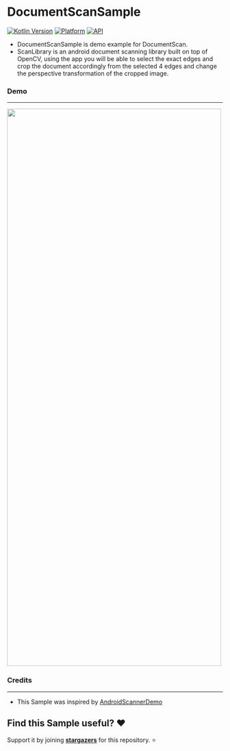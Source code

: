 # DocumentScanSample
[![Kotlin Version](https://img.shields.io/badge/Kotlin-v1.5.0-blue.svg)](https://kotlinlang.org)  [![Platform](https://img.shields.io/badge/Platform-Android-green.svg?style=flat)](https://www.android.com/) [![API](https://img.shields.io/badge/API-21%2B-brightgreen.svg?style=flat)](https://android-arsenal.com/api?level=19)

- DocumentScanSample is demo example for DocumentScan.
- ScanLibrary is an android document scanning library built on top of OpenCV, using the app you will be able to select the exact edges and crop the document accordingly from the selected 4 edges and change the perspective transformation of the cropped image.

### Demo
------------------------

<img src="/images/scan_lib_demo.gif?raw=true" width="500" height="1300">

### Credits
------------------------
- This Sample was inspired by [AndroidScannerDemo](https://github.com/jhansireddy/AndroidScannerDemo)

## Find this Sample useful? :heart:
Support it by joining __[stargazers](https://github.com/ShwetaChauhan18/DocumentScanSample/stargazers)__ for this repository. :star: